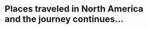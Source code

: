 <head>
   <title>Places Traveled</title>
   <link rel = "stylesheet" href = "/assets/css/leaflet.css"/>
   <script src = "/assets/js/leaflet.js"></script>
   <script src="/assets/js/leaflet-providers.js"></script>
   <link rel="stylesheet" href="./assets/css/style.css">

</head>

<body>

   <!-- Title -->
   <div class="title">
         <div>
            <h1>Places traveled in North America<br>
            <span>and the journey continues...</span></h1>
         </div>
   </div>

   <!-- Map -->
   <div id = "map" style = "width: 99%; height:450px"></div>
   <script>
      // Creating map options
      var mapOptions = {
         center: [35.8283, -95.5795],
         zoom: 3.6
      }
      // Creating a map object
      var map = new L.map('map', mapOptions);
      
      // Creating a Layer object and adding layer to the map
      L.tileLayer.provider('USGS.USTopo').addTo(map);



      // Icon options
      var iconOptionsVisted = {
         iconUrl: './assets/img/map_icon.png',
         iconSize: [10, 12]
      }

      var iconOptionsNP = {
         iconUrl: './assets/img/np_icon.png',
         iconSize: [10, 12]
      }

      // Creating a custom icon
      var visitIcon = L.icon(iconOptionsVisted);
      var npIcon = L.icon(iconOptionsNP);

      // Creating Marker Options
      var markerOptions = {
         title: "MyLocation",
         clickable: true,
         icon: visitIcon
      }

      var npOptions = {
         title: "MyLocation",
         clickable: true,
         icon: npIcon
      }


      // Creating a marker
      var marker1 = L.marker([29.770, -95.390], markerOptions).addTo(map); //houston
      var marker2 = L.marker([40.670, -73.940], markerOptions).addTo(map); //New york
      var marker3 = L.marker([34.110, -118.410], markerOptions).addTo(map); //Los angeles
      var marker4 = L.marker([41.840, -87.680], markerOptions).addTo(map); //Chicago
      var marker5 = L.marker([40.010, -75.130], markerOptions).addTo(map); //Philadelphia
      var marker6 = L.marker([29.460, -98.510], markerOptions).addTo(map); //San antonio
      var marker7 = L.marker([37.770, -122.450], markerOptions).addTo(map); //San francisco
      var marker8 = L.marker([39.990, -82.990], markerOptions).addTo(map); //Columbus
      var marker9 = L.marker([30.310, -97.750], markerOptions).addTo(map); //Austin
      var marker10 = L.marker([35.110, -90.010], markerOptions).addTo(map); //Memphis
      var marker11 = L.marker([39.300, -76.610], markerOptions).addTo(map); //Baltimore
      var marker12 = L.marker([31.850, -106.440], markerOptions).addTo(map); //El paso
      var marker13 = L.marker([35.200, -80.830], markerOptions).addTo(map); //Charlotte
      var marker14 = L.marker([42.340, -71.020], markerOptions).addTo(map); //Boston
      var marker15 = L.marker([38.910, -77.020], markerOptions).addTo(map); //Washington
      var marker16 = L.marker([36.170, -86.780], markerOptions).addTo(map); //Nashville
      var marker17 = L.marker([36.210, -115.220], markerOptions).addTo(map); //Las vegas
      var marker18 = L.marker([35.470, -97.510], markerOptions).addTo(map); //Oklahoma city
      var marker19 = L.marker([30.070, -89.930], markerOptions).addTo(map); //New orleans
      var marker20 = L.marker([25.780, -80.210], markerOptions).addTo(map); //Miami
      var marker21 = L.marker([38.640, -90.240], markerOptions).addTo(map); //Saint louis
      var marker22 = L.marker([40.440, -79.980], markerOptions).addTo(map); //Pittsburgh
      var marker23 = L.marker([28.500, -81.370], markerOptions).addTo(map); //Orlando
      var marker24 = L.marker([35.820, -78.660], markerOptions).addTo(map); //Raleigh
      var marker25 = L.marker([34.720, -92.350], markerOptions).addTo(map); //Little rock
      var marker26 = L.marker([40.780, -111.930], markerOptions).addTo(map); //Salt lake city
      var marker27 = L.marker([35.970, -83.950], markerOptions).addTo(map); //Knoxville
      var marker28 = L.marker([41.310, -72.920], markerOptions).addTo(map); //New haven
      var marker29 = L.marker([43.7022, -72.2896], markerOptions).addTo(map); //Hanover
      var marker30 = L.marker([41.820, -71.420], markerOptions).addTo(map); //Providence
      var marker31 = L.marker([33.760, -84.420], markerOptions).addTo(map); //Atlanta
      var marker32 = L.marker([39.780, -86.150], markerOptions).addTo(map); //Indianapolis
      var marker33 = L.marker([44.4759, -73.2121], markerOptions).addTo(map); //Burlington
      var marker34 = L.marker([32.7767, -96.7970], markerOptions).addTo(map); //Dallas
      var marker35 = L.marker([32.0809, -81.0912], markerOptions).addTo(map); //Savannah
      var marker36 = L.marker([43.6591, -70.2568], markerOptions).addTo(map); //Portland
      var marker37 = L.marker([43.0481, -76.1474], markerOptions).addTo(map); //Syracuse
      var marker38 = L.marker([43.0962, -79.0377], markerOptions).addTo(map); //Niagara Falls
      var marker39 = L.marker([43.6532, -79.3832], markerOptions).addTo(map); //Toronto
      var marker40 = L.marker([45.5019, -73.5674], markerOptions).addTo(map); //Montreal
      var marker41 = L.marker([46.8131, -71.2075], markerOptions).addTo(map); //Québec City
      var marker42 = L.marker([45.4215, -75.6972], markerOptions).addTo(map); //Ottawa
      var marker43 = L.marker([19.4326, -99.1332], markerOptions).addTo(map); //Mexico City
      var marker44 = L.marker([21.1619, -86.8515], markerOptions).addTo(map); //Cancun
      var marker45 = L.marker([42.9956, -71.4548], markerOptions).addTo(map); //Manchester
      var marker46 = L.marker([33.9519, -83.3576], markerOptions).addTo(map); //Athens
      var marker47 = L.marker([24.5551, -81.7800], markerOptions).addTo(map); //Key West
      var marker48 = L.marker([33.5186, -86.8104], markerOptions).addTo(map); //Birmingham
      var marker49 = L.marker([37.2090, -93.2923], markerOptions).addTo(map); //Springfield

      var popupContent1 = '<a>Houston TX<br>Home sweet home<br><img src="./../assets/travel_img/home.jpg"></a>';
      var popupContent2 = '<a>New York NY<br><img src="./../assets/travel_img/ny.jpeg"></a>';
      var popupContent3 = '<a>Los Angeles CA<br><img src="./../assets/travel_img/la.jpeg"></a>';
      var popupContent4 = '<a>Chicago IL<br><img src="./../assets/travel_img/la.jpeg"></a>';
      var popupContent5 = '<a>Philadelphia IL<br><img src="./../assets/travel_img/la.jpeg"></a>';
      var popupContent6 = '<a>San antonio TX<br><img src="./../assets/travel_img/sa.jpeg"></a>';
      var popupContent7 = '<a>San Francisco CA<br><img src="./../assets/travel_img/sf.jpeg"></a>';
      var popupContent8 = '<a>Columbus OH<br><img src="./../assets/travel_img/columbus.jpeg"></a>';
      var popupContent9 = '<a>Austin TX<br><img src="./../assets/travel_img/austin.jpg"></a>';
      var popupContent10 = '<a>Memphis TN<br><img src="./../assets/travel_img/memphis.jpeg"></a>';

      // Adding pop-up to the marker
      marker1.bindPopup(popupContent1, {maxWidth: "auto"});
      marker2.bindPopup(popupContent2, {maxWidth: "auto"});
      marker3.bindPopup(popupContent3, {maxWidth: "auto"});
      marker4.bindPopup(popupContent4, {maxWidth: "auto"});
      marker5.bindPopup(popupContent5, {maxWidth: "auto"});
      marker6.bindPopup(popupContent6, {maxWidth: "auto"});
      marker7.bindPopup(popupContent7, {maxWidth: "auto"});
      marker8.bindPopup(popupContent8, {maxWidth: "auto"});
      marker9.bindPopup(popupContent9, {maxWidth: "auto"});
      marker10.bindPopup(popupContent10, {maxWidth: "auto"});

      // Creating NP markers
      var np1 = L.marker([44.35, -68.21], npOptions); //Acadia
      var np2 = L.marker([29.25, -103.25], npOptions); //Big Bend
      var np3 = L.marker([25.65, -80.08], npOptions); //Biscayne
      var np4 = L.marker([37.57, -112.18], npOptions); //Bryce Canyon
      var np5 = L.marker([32.17, -104.44], npOptions); //Carlsbad Caverns
      var np6 = L.marker([36.24, -116.82], npOptions); //Death Valley
      var np7 = L.marker([25.32, -80.93], npOptions); //Everglades
      var np8 = L.marker([38.63, -90.19], npOptions); //Gateway Arch
      var np9 = L.marker([36.06, -112.14], npOptions); //Grand Canyon
      var np10 = L.marker([43.73, -110.8], npOptions); //Grand Teton
      var np11 = L.marker([35.68, -83.53], npOptions); //Great Smoky Mountains
      var np12 = L.marker([31.92, -104.87], npOptions); //Guadalupe Mountains
      var np13 = L.marker([19.38, -155.2], npOptions); //Hawaiʻi Volcanoes
      var np14 = L.marker([38.53, -78.35], npOptions); //Shenandoah
      var np15 = L.marker([44.6, -110.5], npOptions); //Yellowstone
      var np16 = L.marker([37.83, -119.5], npOptions); //Yosemite

      // Adding NP to the map
      np1.addTo(map);
      np2.addTo(map);
      np3.addTo(map);
      np4.addTo(map);
      np5.addTo(map);
      np6.addTo(map);
      np7.addTo(map);
      np8.addTo(map);
      np9.addTo(map);
      np10.addTo(map);
      np11.addTo(map);
      np12.addTo(map);
      np13.addTo(map);
      np14.addTo(map);
      np15.addTo(map);
      np16.addTo(map);

   </script>
</body>
